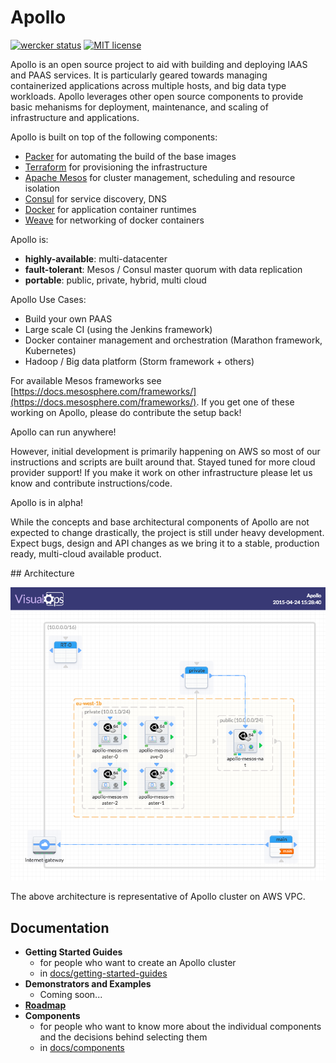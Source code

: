 Apollo
=========

[![wercker
status](https://app.wercker.com/status/71503ff3fde8b162b72e2cc094f52679/m/master
"wercker
status")](https://app.wercker.com/project/bykey/71503ff3fde8b162b72e2cc094f52679)
[![MIT license](http://img.shields.io/badge/license-MIT-brightgreen.svg)](http://opensource.org/licenses/MIT)

Apollo is an open source project to aid with building and deploying IAAS and
PAAS services. It is particularly geared towards managing containerized applications
across multiple hosts, and big data type workloads. Apollo leverages other
open source components to provide basic mehanisms for deployment, maintenance,
and scaling of infrastructure and applications.

Apollo is built on top of the following components:

* [Packer](https://packer.io) for automating the build of the base images
* [Terraform](https://www.terraform.io/) for provisioning the infrastructure
* [Apache Mesos](http://mesos.apache.org/) for cluster management, scheduling and resource isolation
* [Consul](http://consul.io) for service discovery, DNS
* [Docker](http://docker.io) for application container runtimes
* [Weave](https://github.com/zettio/weave) for networking of docker containers

Apollo is:

* **highly-available**: multi-datacenter
* **fault-tolerant**: Mesos / Consul master quorum with data replication
* **portable**: public, private, hybrid, multi cloud

Apollo Use Cases:

* Build your own PAAS
* Large scale CI (using the Jenkins framework)
* Docker container management and orchestration (Marathon framework, Kubernetes)
* Hadoop / Big data platform (Storm framework + others)

For available Mesos frameworks see [https://docs.mesosphere.com/frameworks/](https://docs.mesosphere.com/frameworks/). If you get one of these working on Apollo, please do contribute the setup
back!

Apollo can run anywhere!

However, initial development is primarily happening on AWS so most of our instructions and scripts are built around that. Stayed tuned for more cloud provider support! If you make it work on other infrastructure please let us know and contribute instructions/code.

Apollo is in alpha!

While the concepts and base architectural components of Apollo are not expected to change drastically, the project is still under heavy development. Expect bugs, design and API changes as we bring it to a stable, production ready, multi-cloud available product.

## Architecture

![architecture](docs/architecture.png)

The above architecture is representative of Apollo cluster on AWS VPC.

## Documentation
 - **Getting Started Guides**
    - for people who want to create an Apollo cluster
    - in [docs/getting-started-guides](docs/getting-started-guides)
 - **Demonstrators and Examples**
    - Coming soon...
 - **[Roadmap](docs/roadmap.md)**
 - **Components**
    - for people who want to know more about the individual components and the
    decisions behind selecting them
    - in [docs/components](docs/components)
